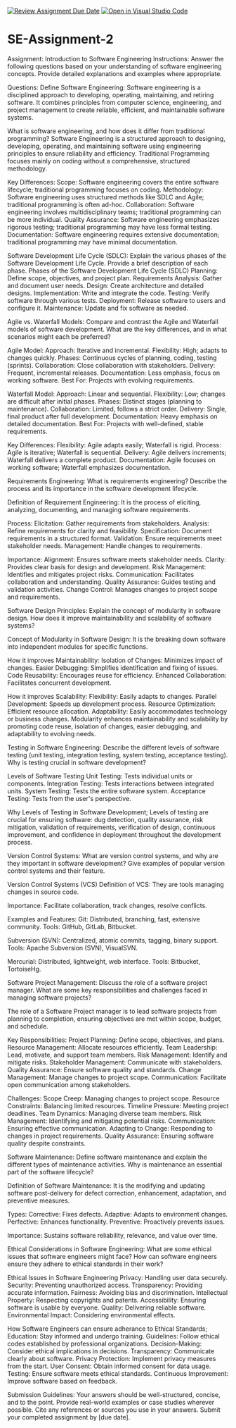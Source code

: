 [![Review Assignment Due Date](https://classroom.github.com/assets/deadline-readme-button-24ddc0f5d75046c5622901739e7c5dd533143b0c8e959d652212380cedb1ea36.svg)](https://classroom.github.com/a/-ucQIGTc)
[![Open in Visual Studio Code](https://classroom.github.com/assets/open-in-vscode-718a45dd9cf7e7f842a935f5ebbe5719a5e09af4491e668f4dbf3b35d5cca122.svg)](https://classroom.github.com/online_ide?assignment_repo_id=15198677&assignment_repo_type=AssignmentRepo)
# SE-Assignment-2
Assignment: Introduction to Software Engineering
Instructions:
Answer the following questions based on your understanding of software engineering concepts. Provide detailed explanations and examples where appropriate.

Questions:
Define Software Engineering:
Software engineering is a disciplined approach to developing, operating, maintaining, and retiring software. It combines principles from computer science, engineering, and project management to create reliable, efficient, and maintainable software systems.

What is software engineering, and how does it differ from traditional programming?
Software Engineering is a structured approach to designing, developing, operating, and maintaining software using engineering principles to ensure reliability and efficiency.
Traditional Programming focuses mainly on coding without a comprehensive, structured methodology.

Key Differences:
Scope: Software engineering covers the entire software lifecycle; traditional programming focuses on coding.
Methodology: Software engineering uses structured methods like SDLC and Agile; traditional programming is often ad-hoc.
Collaboration: Software engineering involves multidisciplinary teams; traditional programming can be more individual.
Quality Assurance: Software engineering emphasizes rigorous testing; traditional programming may have less formal testing.
Documentation: Software engineering requires extensive documentation; traditional programming may have minimal documentation.


Software Development Life Cycle (SDLC):
Explain the various phases of the Software Development Life Cycle. Provide a brief description of each phase.
Phases of the Software Development Life Cycle (SDLC)
Planning: Define scope, objectives, and project plan.
Requirements Analysis: Gather and document user needs.
Design: Create architecture and detailed designs.
Implementation: Write and integrate the code.
Testing: Verify software through various tests.
Deployment: Release software to users and configure it.
Maintenance: Update and fix software as needed.


Agile vs. Waterfall Models:
Compare and contrast the Agile and Waterfall models of software development. What are the key differences, and in what scenarios might each be preferred?

Agile Model:
Approach: Iterative and incremental.
Flexibility: High; adapts to changes quickly.
Phases: Continuous cycles of planning, coding, testing (sprints).
Collaboration: Close collaboration with stakeholders.
Delivery: Frequent, incremental releases.
Documentation: Less emphasis, focus on working software.
Best For: Projects with evolving requirements.

Waterfall Model:
Approach: Linear and sequential.
Flexibility: Low; changes are difficult after initial phases.
Phases: Distinct stages (planning to maintenance).
Collaboration: Limited, follows a strict order.
Delivery: Single, final product after full development.
Documentation: Heavy emphasis on detailed documentation.
Best For: Projects with well-defined, stable requirements.

Key Differences:
Flexibility: Agile adapts easily; Waterfall is rigid.
Process: Agile is iterative; Waterfall is sequential.
Delivery: Agile delivers increments; Waterfall delivers a complete product.
Documentation: Agile focuses on working software; Waterfall emphasizes documentation.


Requirements Engineering:
What is requirements engineering? Describe the process and its importance in the software development lifecycle.

Definition of Requirement Engineering: It is the process of eliciting, analyzing, documenting, and managing software requirements.

Process:
Elicitation: Gather requirements from stakeholders.
Analysis: Refine requirements for clarity and feasibility.
Specification: Document requirements in a structured format.
Validation: Ensure requirements meet stakeholder needs.
Management: Handle changes to requirements.

Importance:
Alignment: Ensures software meets stakeholder needs.
Clarity: Provides clear basis for design and development.
Risk Management: Identifies and mitigates project risks.
Communication: Facilitates collaboration and understanding.
Quality Assurance: Guides testing and validation activities.
Change Control: Manages changes to project scope and requirements.


Software Design Principles:
Explain the concept of modularity in software design. How does it improve maintainability and scalability of software systems?

Concept of Modularity in Software Design: It is the breaking down software into independent modules for specific functions.

How it improves Maintainability:
Isolation of Changes: Minimizes impact of changes.
Easier Debugging: Simplifies identification and fixing of issues.
Code Reusability: Encourages reuse for efficiency.
Enhanced Collaboration: Facilitates concurrent development.

How it improves Scalability:
Flexibility: Easily adapts to changes.
Parallel Development: Speeds up development process.
Resource Optimization: Efficient resource allocation.
Adaptability: Easily accommodates technology or business changes.
Modularity enhances maintainability and scalability by promoting code reuse, isolation of changes, easier debugging, and adaptability to evolving needs.


Testing in Software Engineering:
Describe the different levels of software testing (unit testing, integration testing, system testing, acceptance testing). Why is testing crucial in software development?

Levels of Software Testing
Unit Testing: Tests individual units or components.
Integration Testing: Tests interactions between integrated units.
System Testing: Tests the entire software system.
Acceptance Testing: Tests from the user's perspective.


Why Levels of Testing in Software Development;
Levels of testing are crucial for ensuring software: dug detection, quality assurance, risk mitigation, validation of requirements, verification of design, continuous improvement, and confidence in deployment throughout the development process.

Version Control Systems:
What are version control systems, and why are they important in software development? Give examples of popular version control systems and their feature.

Version Control Systems (VCS)
Definition of VCS: They are tools managing changes in source code.

Importance: Facilitate collaboration, track changes, resolve conflicts.

Examples and Features:
Git:
Distributed, branching, fast, extensive community.
Tools: GitHub, GitLab, Bitbucket.

Subversion (SVN):
Centralized, atomic commits, tagging, binary support.
Tools: Apache Subversion (SVN), VisualSVN.

Mercurial:
Distributed, lightweight, web interface.
Tools: Bitbucket, TortoiseHg.


Software Project Management:
Discuss the role of a software project manager. What are some key responsibilities and challenges faced in managing software projects?

The role of a Software Project manager is to lead software projects from planning to completion, ensuring objectives are met within scope, budget, and schedule.

Key Responsibilities:
Project Planning: Define scope, objectives, and plans.
Resource Management: Allocate resources efficiently.
Team Leadership: Lead, motivate, and support team members.
Risk Management: Identify and mitigate risks.
Stakeholder Management: Communicate with stakeholders.
Quality Assurance: Ensure software quality and standards.
Change Management: Manage changes to project scope.
Communication: Facilitate open communication among stakeholders.

Challenges:
Scope Creep: Managing changes to project scope.
Resource Constraints: Balancing limited resources.
Timeline Pressure: Meeting project deadlines.
Team Dynamics: Managing diverse team members.
Risk Management: Identifying and mitigating potential risks.
Communication: Ensuring effective communication.
Adapting to Change: Responding to changes in project requirements.
Quality Assurance: Ensuring software quality despite constraints.


Software Maintenance:
Define software maintenance and explain the different types of maintenance activities. Why is maintenance an essential part of the software lifecycle?

Definition of Software Maintenance: It is the modifying and updating software post-delivery for defect correction, enhancement, adaptation, and preventive measures.

Types:
Corrective: Fixes defects.
Adaptive: Adapts to environment changes.
Perfective: Enhances functionality.
Preventive: Proactively prevents issues.

Importance: Sustains software reliability, relevance, and value over time.


Ethical Considerations in Software Engineering:
What are some ethical issues that software engineers might face? How can software engineers ensure they adhere to ethical standards in their work?

Ethical Issues in Software Engineering
Privacy: Handling user data securely.
Security: Preventing unauthorized access.
Transparency: Providing accurate information.
Fairness: Avoiding bias and discrimination.
Intellectual Property: Respecting copyrights and patents.
Accessibility: Ensuring software is usable by everyone.
Quality: Delivering reliable software.
Environmental Impact: Considering environmental effects.

How Software Engineers can ensure adherance to Ethical Standards;
Education: Stay informed and undergo training.
Guidelines: Follow ethical codes established by professional organizations.
Decision-Making: Consider ethical implications in decisions.
Transparency: Communicate clearly about software.
Privacy Protection: Implement privacy measures from the start.
User Consent: Obtain informed consent for data usage.
Testing: Ensure software meets ethical standards.
Continuous Improvement: Improve software based on feedback.



Submission Guidelines:
Your answers should be well-structured, concise, and to the point.
Provide real-world examples or case studies wherever possible.
Cite any references or sources you use in your answers.
Submit your completed assignment by [due date].
